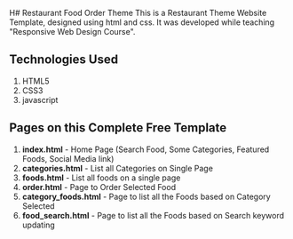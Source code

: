 H# Restaurant Food Order Theme
This is a Restaurant Theme Website Template, designed using html and css. It was developed while teaching "Responsive Web Design Course".

## Technologies Used
1. HTML5
2. CSS3
3. javascript


## Pages on this Complete Free Template
1. **index.html** - Home Page (Search Food, Some Categories, Featured Foods, Social Media link)
2. **categories.html** - List all Categories on Single Page
3. **foods.html** - List all foods on a single page
4. **order.html** - Page to Order Selected Food
5. **category_foods.html** - Page to list all the Foods based on Category Selected
6. **food_search.html** - Page to list all the Foods based on Search keyword
 updating 
